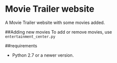 # Movie Trailer website
A Movie Trailer website with some movies added.

##Adding new movies
To add or remove movies, use `entertainment_center.py`

##requirements
- Python 2.7 or a newer version.
